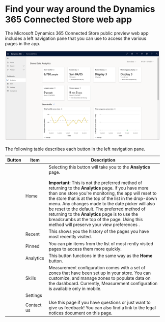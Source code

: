 

# Find your way around the Dynamics 365 Connected Store web app

The Microsoft Dynamics 365 Connected Store public preview web app includes a left navigation pane that you can use to access the various pages in the app.

![Left navigation pane](media/navigation.PNG "Left navigation pane")

The following table describes each button in the left navigation pane.

|Button|Item|Description|
|-----|-----------------|-----------------------------------------------------------|
||Home|Selecting this button will take you to the **Analytics** page.<br><br>**Important:** This is not the preferred method of returning to the **Analytics** page. If you have more than one store you're monitoring, the app will reset to the store that is at the top of the list in the drop-down menu. Any changes made to the date picker will also be reset to the default. The preferred method of returning to the **Analytics** page is to use the breadcrumbs at the top of the page. Using this method will preserve your view preferences .|
||Recent|This shows you the history of the pages you have most recently visited.|
||Pinned|You can pin items from the list of most rently visited pages to access them more quickly.|
||Analytics|This button functions in the same way as the **Home** button.|
||Skills|Measurement configuration comes with a set of zones that have been set up in your store. You can customize, and manage zones to populate data on the dashboard. Currently, Measurement configuration is available only in mobile.|
||Settings||
||Contact us|Use this page if you have questions or just want to give us feedback! You can also find a link to the legal notices document on this page.| 
